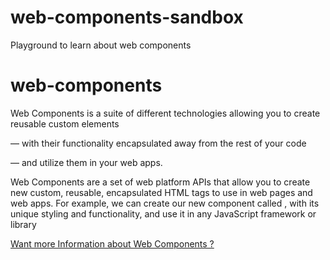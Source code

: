 # web-components-sandbox
Playground to learn about web components

# web-components 
Web Components is a suite of different technologies allowing you to create reusable custom elements

— with their functionality encapsulated away from the rest of your code 

— and utilize them in your web apps.

Web Components are a set of web platform APIs that allow you to create new custom, reusable, encapsulated HTML tags to use in web pages and web apps. For example, we can create our new component called <my-web-component> , with its unique styling and functionality, and use it in any JavaScript framework or library 

[Want more Information about Web Components ?](https://developer.mozilla.org/en-US/docs/Web/Web_Components)
